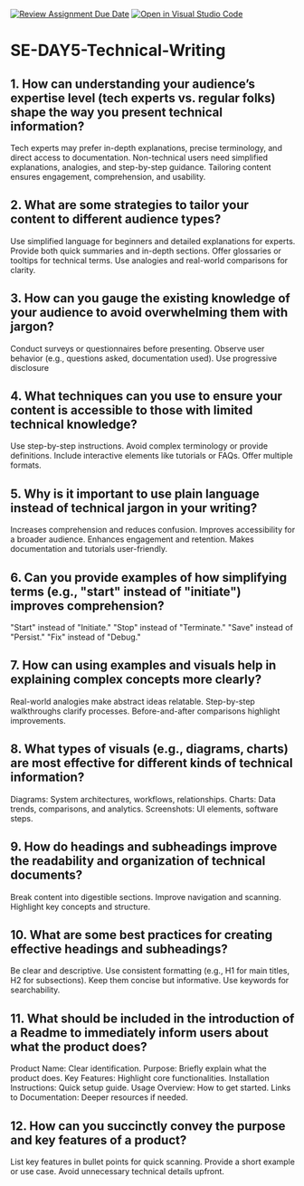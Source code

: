 [![Review Assignment Due Date](https://classroom.github.com/assets/deadline-readme-button-22041afd0340ce965d47ae6ef1cefeee28c7c493a6346c4f15d667ab976d596c.svg)](https://classroom.github.com/a/zsAR-pyY)
[![Open in Visual Studio Code](https://classroom.github.com/assets/open-in-vscode-2e0aaae1b6195c2367325f4f02e2d04e9abb55f0b24a779b69b11b9e10269abc.svg)](https://classroom.github.com/online_ide?assignment_repo_id=18420813&assignment_repo_type=AssignmentRepo)
# SE-DAY5-Technical-Writing
## 1. How can understanding your audience’s expertise level (tech experts vs. regular folks) shape the way you present technical information?

Tech experts may prefer in-depth explanations, precise terminology, and direct access to documentation.
Non-technical users need simplified explanations, analogies, and step-by-step guidance.
Tailoring content ensures engagement, comprehension, and usability.

## 2. What are some strategies to tailor your content to different audience types?

Use simplified language for beginners and detailed explanations for experts.
Provide both quick summaries and in-depth sections.
Offer glossaries or tooltips for technical terms.
Use analogies and real-world comparisons for clarity.

## 3. How can you gauge the existing knowledge of your audience to avoid overwhelming them with jargon?

Conduct surveys or questionnaires before presenting.
Observe user behavior (e.g., questions asked, documentation used).
Use progressive disclosure

## 4. What techniques can you use to ensure your content is accessible to those with limited technical knowledge?

Use step-by-step instructions.
Avoid complex terminology or provide definitions.
Include interactive elements like tutorials or FAQs.
Offer multiple formats.

## 5. Why is it important to use plain language instead of technical jargon in your writing?

Increases comprehension and reduces confusion.
Improves accessibility for a broader audience.
Enhances engagement and retention.
Makes documentation and tutorials user-friendly.

## 6. Can you provide examples of how simplifying terms (e.g., "start" instead of "initiate") improves comprehension?

"Start" instead of "Initiate."
"Stop" instead of "Terminate."
"Save" instead of "Persist."
"Fix" instead of "Debug."

## 7. How can using examples and visuals help in explaining complex concepts more clearly?

Real-world analogies make abstract ideas relatable.
Step-by-step walkthroughs clarify processes.
Before-and-after comparisons highlight improvements.

## 8. What types of visuals (e.g., diagrams, charts) are most effective for different kinds of technical information?

Diagrams: System architectures, workflows, relationships.
Charts: Data trends, comparisons, and analytics.
Screenshots: UI elements, software steps.

## 9. How do headings and subheadings improve the readability and organization of technical documents?

Break content into digestible sections.
Improve navigation and scanning.
Highlight key concepts and structure.

## 10. What are some best practices for creating effective headings and subheadings?

Be clear and descriptive.
Use consistent formatting (e.g., H1 for main titles, H2 for subsections).
Keep them concise but informative.
Use keywords for searchability.

## 11. What should be included in the introduction of a Readme to immediately inform users about what the product does?

Product Name: Clear identification.
Purpose: Briefly explain what the product does.
Key Features: Highlight core functionalities.
Installation Instructions: Quick setup guide.
Usage Overview: How to get started.
Links to Documentation: Deeper resources if needed.

## 12. How can you succinctly convey the purpose and key features of a product?

List key features in bullet points for quick scanning.
Provide a short example or use case.
Avoid unnecessary technical details upfront.

